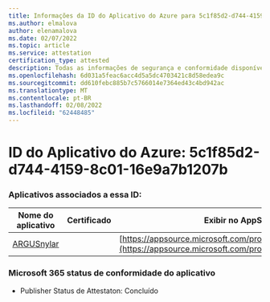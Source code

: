 ```yaml
---
title: Informações da ID do Aplicativo do Azure para 5c1f85d2-d744-4159-8c01-16e9a7b1207b
ms.author: elmalova
author: elenamalova
ms.date: 02/07/2022
ms.topic: article
ms.service: attestation
certification_type: attested
description: Todas as informações de segurança e conformidade disponíveis para 5c1f85d2-d744-4159-8c01-16e9a7b1207b.
ms.openlocfilehash: 6d031a5feac6acc4d5a5dc4703421c8d58edea9c
ms.sourcegitcommit: dd610febc885b7c5766014e7364ed43c4bd942ac
ms.translationtype: MT
ms.contentlocale: pt-BR
ms.lasthandoff: 02/08/2022
ms.locfileid: "62448485"
---
```

# <a name="azure-app-id-5c1f85d2-d744-4159-8c01-16e9a7b1207b"></a>ID do Aplicativo do Azure: 5c1f85d2-d744-4159-8c01-16e9a7b1207b


### <a name="apps-associated-with-this-id"></a>Aplicativos associados a essa ID:
| **Nome do aplicativo** | **Certificado** | **Exibir no AppSource** |
|--------------|---------------|-----------------------|
| [ARGUSnylar](https://docs.microsoft.com/microsoft-365-app-certification/forward/WA200003186) |  | [https://appsource.microsoft.com/product/office/WA200003186](https://appsource.microsoft.com/product/office/WA200003186) |

### <a name="microsoft-365-app-compliance-status"></a>Microsoft 365 status de conformidade do aplicativo
- Publisher Status de Attestaton: Concluído
